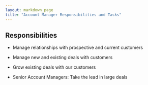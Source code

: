 ```yaml
---
layout: markdown_page
title: "Account Manager Responsibilities and Tasks"
---
```


## Responsibilities

* Manage relationships with prospective and current customers
* Manage new and existing deals with customers
* Grow existing deals with our customers

* Senior Account Managers: Take the lead in large deals
